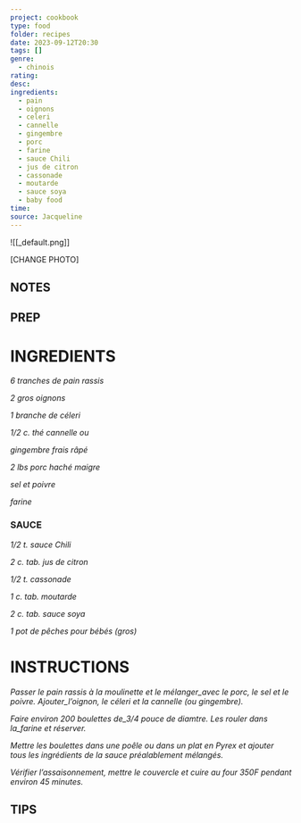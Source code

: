 ```yaml
---
project: cookbook
type: food
folder: recipes
date: 2023-09-12T20:30
tags: []
genre:
  - chinois
rating: 
desc: 
ingredients:
  - pain
  - oignons
  - celeri
  - cannelle
  - gingembre
  - porc
  - farine
  - sauce Chili
  - jus de citron
  - cassonade
  - moutarde
  - sauce soya
  - baby food
time: 
source: Jacqueline
---
```


![[_default.png]]

[CHANGE PHOTO]


## NOTES




## PREP


# INGREDIENTS

_6 tranches de pain rassis_

_2 gros oignons_

_1 branche de céleri_

_1/2 c. thé cannelle ou_

_gingembre frais râpé_

_2 lbs porc haché maigre_

_sel et poivre_

_farine_


### SAUCE

_1/2 t. sauce Chili_

_2 c. tab. jus de citron_

_1/2 t. cassonade_

_1 c. tab. moutarde_

_2 c. tab. sauce soya_

_1 pot de pêches pour bébés (gros)_



# INSTRUCTIONS

_Passer le pain rassis à la moulinette et le_
_mélanger_avec le porc, le sel et le poivre._
_Ajouter_l’oignon, le céleri et la cannelle (ou_
_gingembre)._

_Faire environ 200 boulettes de_3/4 pouce de diamtre._
_Les rouler dans la_farine et réserver._

_Mettre les boulettes dans une poêle ou dans_
_un plat en Pyrex et ajouter tous les ingrédients_
_de la sauce préalablement mélangés._

_Vérifier l’assaisonnement, mettre le couvercle_
_et cuire au four 350F pendant environ 45_
_minutes._




## TIPS



